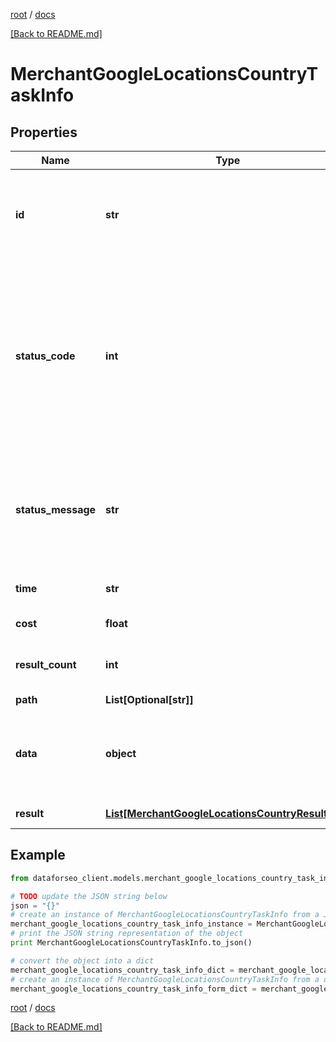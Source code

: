 [root](./../ "root") / [docs](./ "docs")

[[Back to README.md]](./../README.md "[Back to README.md]")

# MerchantGoogleLocationsCountryTaskInfo

## Properties

Name | Type | Description | Notes
------------ | ------------- | ------------- | -------------
**id** | **str** | task identifier unique task identifier in our system in the UUID format | [optional]
**status_code** | **int** | status code of the task generated by DataForSEO, can be within the following range: 10000-60000 you can find the full list of the response codes here | [optional]
**status_message** | **str** | informational message of the task you can find the full list of general informational messages here | [optional]
**time** | **str** | execution time, seconds | [optional]
**cost** | **float** | total tasks cost, USD | [optional]
**result_count** | **int** | number of elements in the result array | [optional]
**path** | **List[Optional[str]]** | URL path | [optional]
**data** | **object** | contains the same parameters that you specified in the POST request | [optional]
**result** | [**List[MerchantGoogleLocationsCountryResultInfo]**](MerchantGoogleLocationsCountryResultInfo.md) | array of results | [optional]

## Example

```python
from dataforseo_client.models.merchant_google_locations_country_task_info import MerchantGoogleLocationsCountryTaskInfo

# TODO update the JSON string below
json = "{}"
# create an instance of MerchantGoogleLocationsCountryTaskInfo from a JSON string
merchant_google_locations_country_task_info_instance = MerchantGoogleLocationsCountryTaskInfo.from_json(json)
# print the JSON string representation of the object
print MerchantGoogleLocationsCountryTaskInfo.to_json()

# convert the object into a dict
merchant_google_locations_country_task_info_dict = merchant_google_locations_country_task_info_instance.to_dict()
# create an instance of MerchantGoogleLocationsCountryTaskInfo from a dict
merchant_google_locations_country_task_info_form_dict = merchant_google_locations_country_task_info.from_dict(merchant_google_locations_country_task_info_dict)
```

  

[root](./../ "root") / [docs](./ "docs")

[[Back to README.md]](./../README.md "[Back to README.md]")